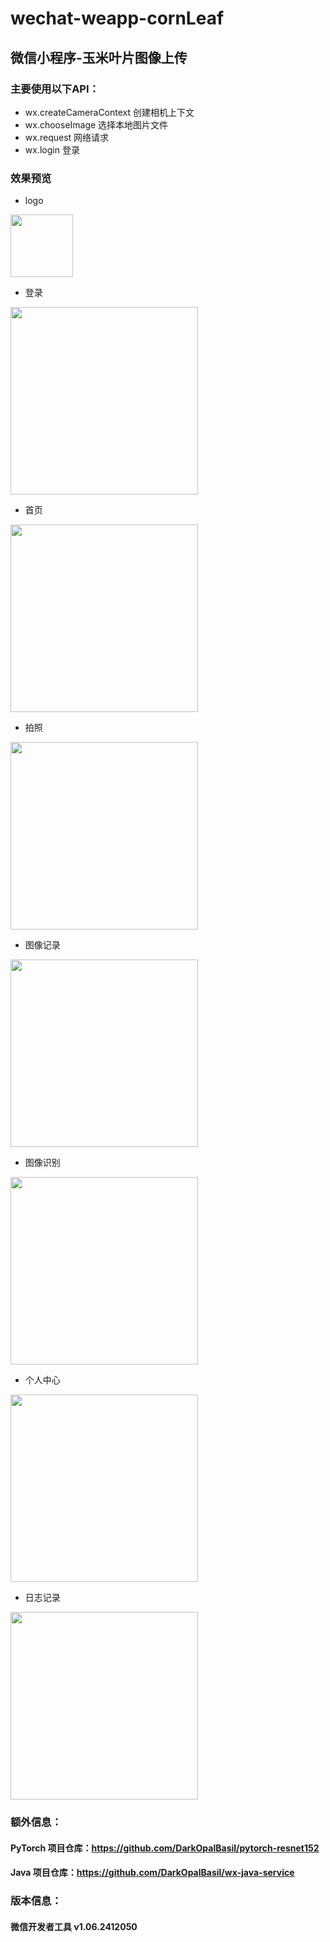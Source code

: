 # wechat-weapp-cornLeaf
## 微信小程序-玉米叶片图像上传

### 主要使用以下API：
  * wx.createCameraContext 创建相机上下文
  * wx.chooseImage 选择本地图片文件
  * wx.request 网络请求
  * wx.login 登录

### 效果预览
* logo  
<img src="https://github.com/DarkOpalBasil/weapp-cornleaf/blob/main/image/weapplogo.png" width="100px">

* 登录  
<img src="https://github.com/DarkOpalBasil/weapp-cornleaf/blob/main/image/preview/1.png" width="300px">

* 首页  
<img src="https://github.com/DarkOpalBasil/weapp-cornleaf/blob/main/image/preview/2.png" width="300px">

* 拍照  
<img src="https://github.com/DarkOpalBasil/weapp-cornleaf/blob/main/image/preview/3.png" width="300px">

* 图像记录  
<img src="https://github.com/DarkOpalBasil/weapp-cornleaf/blob/main/image/preview/4.png" width="300px">

* 图像识别  
<img src="https://github.com/DarkOpalBasil/weapp-cornleaf/blob/main/image/preview/5.png" width="300px">

* 个人中心  
<img src="https://github.com/DarkOpalBasil/weapp-cornleaf/blob/main/image/preview/7.png" width="300px">

* 日志记录  
<img src="https://github.com/DarkOpalBasil/weapp-cornleaf/blob/main/image/preview/6.png" width="300px"> 

### 额外信息：
#### PyTorch 项目仓库：https://github.com/DarkOpalBasil/pytorch-resnet152
#### Java 项目仓库：https://github.com/DarkOpalBasil/wx-java-service

### 版本信息：
#### 微信开发者工具 v1.06.2412050